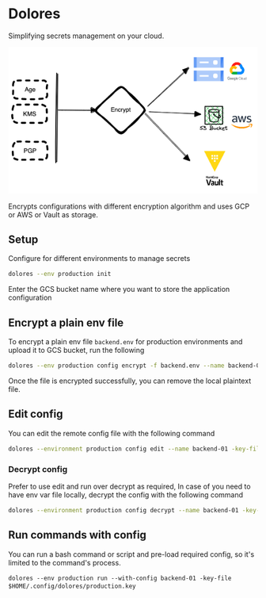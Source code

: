 # Dolores

Simplifying secrets management on your cloud.

![architecture](./assets/architecture-small.png)

Encrypts configurations with different encryption algorithm and uses GCP or AWS or Vault as storage.

## Setup

Configure for different environments to manage secrets

```bash
dolores --env production init
```

Enter the GCS bucket name where you want to store the application configuration

## Encrypt a plain env file

To encrypt a plain env file `backend.env` for production environments and upload it to GCS bucket, run the following

```bash
dolores --env production config encrypt -f backend.env --name backend-01
```
Once the file is encrypted successfully, you can remove the local plaintext file.


## Edit config
You can edit the remote config file with the following command

```bash
dolores --environment production config edit --name backend-01 -key-file $HOME/.config/dolores/production.key
```

### Decrypt config

Prefer to use edit and run over decrypt as required, In case of you need to have env var file locally, decrypt the config with the following command

```bash
dolores --environment production config decrypt --name backend-01 -key-file $HOME/.config/dolores/production.key
```

## Run commands with config

You can run a bash command or script and pre-load required config, so it's limited to the command's process.

```
dolores --env production run --with-config backend-01 -key-file $HOME/.config/dolores/production.key
```
